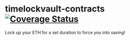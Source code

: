 # timelockvault-contracts [![Coverage Status](https://coveralls.io/repos/github/TransmissionsDev/timelockvault-contracts/badge.svg?branch=master)](https://coveralls.io/github/TransmissionsDev/timelockvault-contracts?branch=master)

Lock up your ETH for a set duration to force you into saving! 
